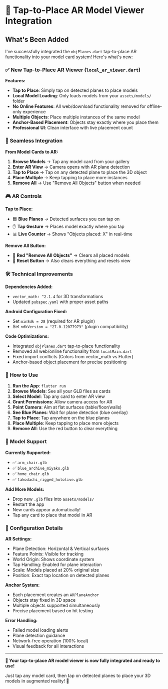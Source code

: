 # 🎯 Tap-to-Place AR Model Viewer Integration

## What's Been Added

I've successfully integrated the `objPlanes.dart` tap-to-place AR functionality into your model card system! Here's what's new:

### ✅ **New Tap-to-Place AR Viewer** (`local_ar_viewer.dart`)

**Features:**

- **Tap to Place**: Simply tap on detected planes to place models
- **Local Model Loading**: Only loads models from your `assets/models/` folder
- **No Online Features**: All web/download functionality removed for offline-only experience
- **Multiple Objects**: Place multiple instances of the same model
- **Anchor-Based Placement**: Objects stay exactly where you place them
- **Professional UI**: Clean interface with live placement count

### 🔗 **Seamless Integration**

**From Model Cards to AR:**

1. **Browse Models** → Tap any model card from your gallery
2. **Enter AR View** → Camera opens with AR plane detection
3. **Tap to Place** → Tap on any detected plane to place the 3D object
4. **Place Multiple** → Keep tapping to place more instances
5. **Remove All** → Use "Remove All Objects" button when needed

### 🎮 **AR Controls**

**Tap to Place:**

- 🟦 **Blue Planes** → Detected surfaces you can tap on
- ✋ **Tap Gesture** → Places model exactly where you tap
- 📊 **Live Counter** → Shows "Objects placed: X" in real-time

**Remove All Button:**

- 🔴 **Red "Remove All Objects"** → Clears all placed models
- 🔄 **Reset Button** → Also clears everything and resets view

### 🛠️ **Technical Improvements**

**Dependencies Added:**

- `vector_math: ^2.1.4` for 3D transformations
- Updated `pubspec.yaml` with proper asset paths

**Android Configuration Fixed:**

- Set `minSdk = 28` (required for AR plugin)
- Set `ndkVersion = "27.0.12077973"` (plugin compatibility)

**Code Optimizations:**

- Integrated `objPlanes.dart` tap-to-place functionality
- Removed all web/online functionality from `localMain.dart`
- Fixed import conflicts (Colors from vector_math vs Flutter)
- Anchor-based object placement for precise positioning

### 📱 **How to Use**

1. **Run the App**: `flutter run`
2. **Browse Models**: See all your GLB files as cards
3. **Select Model**: Tap any card to enter AR view
4. **Grant Permissions**: Allow camera access for AR
5. **Point Camera**: Aim at flat surfaces (table/floor/walls)
6. **See Blue Planes**: Wait for plane detection (blue overlay)
7. **Tap to Place**: Tap anywhere on the blue planes
8. **Place Multiple**: Keep tapping to place more objects
9. **Remove All**: Use the red button to clear everything

### 🎨 **Model Support**

**Currently Supported:**

- ✅ `arm_chair.glb`
- ✅ `blue_archive_miyako.glb`
- ✅ `home_chair.glb`
- ✅ `takodachi_rigged_hololive.glb`

**Add More Models:**

- Drop new `.glb` files into `assets/models/`
- Restart the app
- New cards appear automatically!
- Tap any card to place that model in AR

### 🔧 **Configuration Details**

**AR Settings:**

- Plane Detection: Horizontal & Vertical surfaces
- Feature Points: Visible for tracking
- World Origin: Shows coordinate system
- Tap Handling: Enabled for plane interaction
- Scale: Models placed at 20% original size
- Position: Exact tap location on detected planes

**Anchor System:**

- Each placement creates an `ARPlaneAnchor`
- Objects stay fixed in 3D space
- Multiple objects supported simultaneously
- Precise placement based on hit testing

**Error Handling:**

- Failed model loading alerts
- Plane detection guidance
- Network-free operation (100% local)
- Visual feedback for all interactions

---

**🚀 Your tap-to-place AR model viewer is now fully integrated and ready to use!**

Just tap any model card, then tap on detected planes to place your 3D models in augmented reality! 🌟
